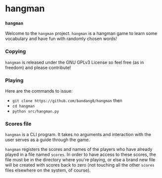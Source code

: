 # hangman

###  `hangman`

Welcome to the `hangman` project. `hangman` is a hangman game to learn some vocabulary and have fun with randomly chosen words!

### Copying

`hangman` is released under the GNU GPLv3 License so feel free (as in freedom) and please contribute!

### Playing
Here are the commands to issue:

* `git clone https://github.com/bandang0/hangman` then
* `cd hangman`
* `python src/hangman.py`


### Scores file

`hangman` is a CLI program. It takes no arguments and interaction with the user serves as a guide through the game.

`hangman` registers the scores and names of the players who have already played in a file named `scores`. In order to have access to these scores, the file must be in the directory where you're playing, or else a brand new file will be created with scores back to zero (not touching all the other `scores` files elsewhere on the system, of course).
